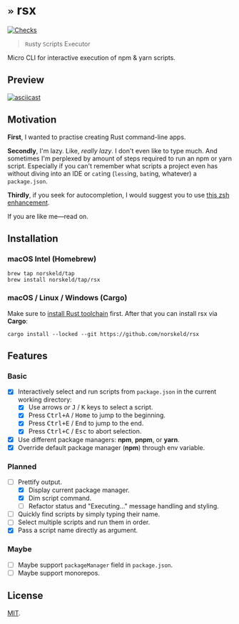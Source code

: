 # `»` rsx

[![Checks](https://img.shields.io/github/actions/workflow/status/norskeld/rsx/check.yml?style=flat-square&colorA=22272d&colorB=22272d&label=checks)](https://github.com/norskeld/rsx/actions)

> `R`usty `S`cripts E`x`ecutor

Micro CLI for interactive execution of npm & yarn scripts.

## Preview

[![asciicast](https://asciinema.org/a/499299.svg)](https://asciinema.org/a/499299)

## Motivation

**First**, I wanted to practise creating Rust command-line apps.

**Secondly**, I'm lazy. Like, _really lazy_. I don't even like to type much. And sometimes I'm perplexed by amount of steps required to run an npm or yarn script. Especially if you can't remember what scripts a project even has without diving into an IDE or `cat`ing (`less`ing, `bat`ing, whatever) a `package.json`.

**Thirdly**, if you seek for autocompletion, I would suggest you to use [this zsh enhancement](https://github.com/lukechilds/zsh-better-npm-completion).

If you are like me—read on.

## Installation

### macOS Intel (Homebrew)

```shell
brew tap norskeld/tap
brew install norskeld/tap/rsx
```

### macOS / Linux / Windows (Cargo)

Make sure to [install Rust toolchain][rust-toolchain] first. After that you can install rsx via **Cargo**:

```shell
cargo install --locked --git https://github.com/norskeld/rsx
```

## Features

### Basic

- [x] Interactively select and run scripts from `package.json` in the current working directory:
  - [x] Use arrows _or_ <kbd>J</kbd> / <kbd>K</kbd> keys to select a script.
  - [x] Press <kbd>Ctrl+A</kbd> / <kbd>Home</kbd> to jump to the beginning.
  - [x] Press <kbd>Ctrl+E</kbd> / <kbd>End</kbd> to jump to the end.
  - [x] Press <kbd>Ctrl+C</kbd> / <kbd>Esc</kbd> to abort selection.
- [x] Use different package managers: **npm**, **pnpm**, or **yarn**.
- [x] Override default package manager (**npm**) through env variable.

### Planned

- [ ] Prettify output.
  - [x] Display current package manager.
  - [x] Dim script command.
  - [ ] Refactor status and "Executing..." message handling and styling.
- [ ] Quickly find scripts by simply typing their name.
- [ ] Select multiple scripts and run them in order.
- [x] Pass a script name directly as argument.

### Maybe

- [ ] Maybe support `packageManager` field in `package.json`.
- [ ] Maybe support monorepos.

## License

[MIT](LICENSE).

<!-- Links -->

[cargo]: https://doc.rust-lang.org/cargo/
[rust-toolchain]: https://www.rust-lang.org/tools/install

